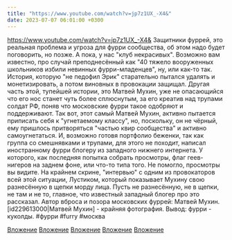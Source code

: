```yaml
---
title: "https://www.youtube.com/watch?v=jp7z1UX_-X4&"
date: 2023-07-07 06:01:00 +0300
---
```


https://www.youtube.com/watch?v=jp7z1UX_-X4&
Защитники фуррей, это реальная проблема и угроза для фурри сообщества, об этом надо будет поговорить, но позже.
А пока, у нас "клуб некрасивых".
Возможно вам известно, про случай преподнесённый как "40 тяжело вооруженных школьников избили невинных фурри-младенцев", ну, или как-то так. История, которую "не педофил Эрик" старательно пытался удалять и монетизировать, а потом виновных в провокации защищал.
Другая часть этой, тупейшей истории, это Матвей Мухин, уже не опасающийся что его нос станет чуть более сплюснутым, за его креатив над трупами солдат РФ, поняв что московские фурри такое одобряют и поддерживают.
Так вот, этот самый Матвей Мухин, активно пытается приписать себя к "угнетаемому классу", но, поскольку, он не чёрный, ему пришлось притворяться "частью квир сообщества" и активно самоугнетаться.
И, возможно готовя портфолио беженки, так как группа со смешнявками и трупами, для этого не походит, написал иностранному фурри блогеру из западного нижнего интернета. У которого, как последняя попытка собрать просмотры, флаг геев-нигеров на заднем фоне, или что-то типа того. Не помогло, просмотры вы видите.
На крайнем скрине, "интервью" с одним из провокаторов всей этой ситуации, Лустиком, который показывает Мухину свою разнесённую в щепки морду лица. Пусть не разнесённую, не в щепки, не там и не то, главное, что известный западный блогер про это рассказал.
Автор вброса и позора московских фуррей: Матвей Мухин. [id229613000|Матвей Мухин] - крайняя фотография.
Вывод: фурри - куколды.
#фурри #furry #москва


[Вложение](https://vk.com/video41076938_456239638)
[Вложение](https://vk.com/photo41076938_457250111)
[Вложение](https://vk.com/photo41076938_457250114)
[Вложение](https://vk.com/photo41076938_457250115)
[Вложение](https://vk.com/photo41076938_457250136)
